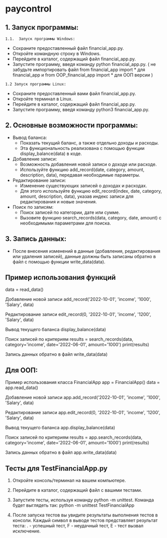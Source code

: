 # paycontrol

## 1. Запуск программы:

    1.1.  Запуск программы Windows:
   - Сохраните предоставленный файл financial_app.py.
   - Откройте командную строку в Windows.
   - Перейдите в каталог, содержащий файл financial_app.py.
   - Запустите программу, введя команду python financial_app.py.
(
не забудьте импортировать файл from financial_app import *  для financial_app
и
from OOP_financial_app import * для ООП версии
)
  
    1.2 Запуск программы Linux:
   - Сохраните предоставленный вами файл financial_app.py.
   - Откройте терминал в Linux.
   - Перейдите в каталог, содержащий файл financial_app.py.
   - Запустите программу, введя команду python3 financial_app.py.

## 2. Основные возможности программы:
   - Вывод баланса:
     - Показать текущий баланс, а также отдельно доходы и расходы.
     - Эта функциональность реализована с помощью функции display_balance(data) в коде.
   - Добавление записи:
     - Возможность добавления новой записи о доходе или расходе.
     - Используйте функцию add_record(date, category, amount, description, data), передавая необходимые параметры.
   - Редактирование записи:
     - Изменение существующих записей о доходах и расходах.
     - Для этого используйте функцию edit_record(index, date, category, amount, description, data), указав индекс записи для редактирования и новые значения.
   - Поиск по записям:
     - Поиск записей по категории, дате или сумме.
     - Вызовите функцию search_records(data, category, date, amount) с необходимыми параметрами для поиска.

## 3. Запись данных:
   - После внесения изменений в данные (добавления, редактирования или удаления записей), данные должны быть записаны обратно в файл с помощью функции write_data(data).

## Пример использования функций
data = read_data()

Добавление новой записи
add_record('2022-10-01', 'income', '1000', 'Salary', data)

Редактирование записи
edit_record(0, '2022-10-01', 'income', '1200', 'Salary', data)

Вывод текущего баланса
display_balance(data)

Поиск записей по критериям
results = search_records(data, category='income', date='2022-06-01', amount='1000')
print(results)

Запись данных обратно в файл
write_data(data)

## Для ООП:
Пример использования класса FinancialApp
app = FinancialApp()
data = app.read_data()

Добавление новой записи
app.add_record('2022-10-01', 'income', '1000', 'Salary', data)

Редактирование записи
app.edit_record(0, '2022-10-01', 'income', '1200', 'Salary', data)

Вывод текущего баланса
app.display_balance(data)

Поиск записей по критериям
results = app.search_records(data, category='income', date='2022-06-01', amount='1000')
print(results)

Запись данных обратно в файл
app.write_data(data)



## Тесты для TestFinancialApp.py

1. Откройте консоль/терминал на вашем компьютере.
2. Перейдите в каталог, содержащий файл с вашими тестами.
3. Запустите тесты, используя команду python -m unittest. Команда будет выглядеть так:    python -m unittest TestFinancialApp

4. После запуска тестов вы увидите результаты выполнения тестов в консоли.
   Каждый символ в выводе тестов представляет результат теста: . - успешный тест, F - неудачный тест, E - тест вызвал исключение.

